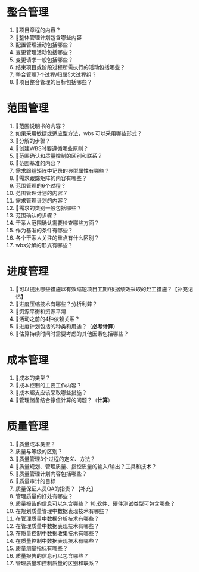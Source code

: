 # 整合管理
1. 🌟项目章程的内容？
2. 🌟整体管理计划包含哪些内容
3. 配置管理活动包括哪些？
4. 变更管理活动包括哪些？
5. 变更请求一般包括哪些？
6. 结束项目或阶段过程所需执行的活动包括哪些？
7. 整合管理7个过程/归属5大过程组？
8. 🌟项目整合管理的目标包括哪些？

# 范围管理
1. 🌟范围说明书的内容？
2. 如果采用敏捷或适应型方法，wbs 可以采用哪些形式？
3. 🌟分解的步骤？
4. 🌟创建WBS时要遵循哪些原则？
5. 🌟范围确认和质量控制的区别和联系？
6. 🌟范围基准的内容？
7. 需求跟组矩阵中记录的典型属性有哪些？
8. 🌟需求跟踪矩阵的内容有哪些？
9. 范围管理的6个过程？
10. 范围管理计划的内容？
11. 需求管理计划的内容？
12. 🌟需求的类别一般包括哪些？
13. 范围确认的步骤？
14. 干系人范围确认需要检查哪些方面？
15. 作为基准的条件有哪些？
16. 各个干系人关注的重点有什么区别？
17. wbs分解的形式有哪些？

# 进度管理
1. 🌟可以提出哪些措施以有效缩短项目工期/根据绩效采取的赶工措施？【补充记忆】
2. 🌟进度压缩技术有哪些？分析利弊？
3. 🌟资源平衡和资源平滑
4. 🌟活动之前的4种依赖关系？
5. 🌟进度计划包括的种类和用途？（**必考计算**）
6. 🌟估算持续时间时需要考虑的其他因素包括哪些？

# 成本管理
1. 🌟成本的类型？
2. 🌟成本控制的主要工作内容？
3. 🌟成本超支应该采取哪些措施？
4. 🌟管理储备结合挣值计算的问题？（**计算**）

# 质量管理
1. 🌟质量成本类型？
2. 质量与等级的区别？
3. 🌟质量管理3个过程的定义、方法？
4. 🌟质量规划、管理质量、指控质量的输入/输出？工具和技术？
5. 🌟质量管理计划内容包括哪些？
6. 🌟质量审计的目标
7. 质量保证人员QA的指责？【补充】
8. 管理质量的好处有哪些？
9. 质量报告的信息可以包含哪些？
10.软件、硬件测试类型可包含哪些？
11. 在规划质量管理中数据表现技术有哪些？
12. 在管理质量中数据分析技术有哪些？
13. 在管理质量中数据表现技术有哪些？
14. 在质量控制中数据收集技术有哪些？
15. 在质量控制中数据表现技术有哪些？
16. 质量测量指标有哪些？
17. 质量报告的信息可以包含哪些？
18. 管理质量和控制质量的区别和联系？